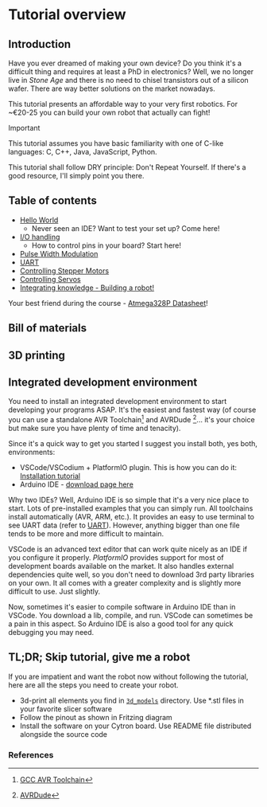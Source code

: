 # Tutorial overview

## Introduction

Have you ever dreamed of making your own device? Do you think it's a difficult thing and requires at least a PhD in electronics?
Well, we no longer live in *Stone Age* and there is no need to chisel transistors out of a silicon wafer. There are way better solutions on the market nowadays.

This tutorial presents an affordable way to your very first robotics. For ~€20-25 you can build your own robot that actually can fight! 

> [!IMPORTANT]
> This tutorial assumes you have basic familiarity with one of C-like languages: C, C++, Java, JavaScript, Python.

This tutorial shall follow DRY principle: Don't Repeat Yourself. If there's a good resource, I'll simply point you there.

## Table of contents 
* [Hello World](chapters/0_hello_world.md)
  * Never seen an IDE? Want to test your set up? Come here!
* [I/O handling](chapters/1_io_handling.md)
  *  How to control pins in your board? Start here!
* [Pulse Width Modulation](chapters/2_pwm.md)
* [UART](chapters/3_uart.md)
* [Controlling Stepper Motors](chapters/4_stepper_motor.md)
* [Controlling Servos](chapters/5_servo.md)
* [Integrating knowledge - Building a robot!](chapters/6_robot_integration.md)

Your best friend during the course - [Atmega328P Datasheet](https://ww1.microchip.com/downloads/en/DeviceDoc/Atmel-7810-Automotive-Microcontrollers-ATmega328P_Datasheet.pdf)!
## Bill of materials


## 3D printing

## Integrated development environment

You need to install an integrated development environment to start developing your programs ASAP. It's the easiest and fastest way (of course you can use a standalone AVR Toolchain[^1] and AVRDude [^2]... it's your choice but make sure you have plenty of time and tenacity).

Since it's a quick way to get you started I suggest you install both, yes both, environments:

* VSCode/VSCodium + PlatformIO plugin. This is how you can do it: [Installation tutorial](https://docs.platformio.org/en/latest/integration/ide/vscode.html#ide-vscode)
* Arduino IDE - [download page here](https://www.arduino.cc/en/software)

Why two IDEs? Well, Arduino IDE is so simple that it's a very nice place to start. Lots of pre-installed examples that you can simply run. All toolchains install automatically (AVR, ARM, etc.). It provides an easy to use terminal to see UART data (refer to [UART](chapters/3_uart.md)). However, anything bigger than one file tends to be more and more difficult to maintain. 

VSCode is an advanced text editor that can work quite nicely as an IDE if you configure it properly. *PlatformIO* provides support for most of development boards available on the market. It also handles external dependencies quite well, so you don't need to download 3rd party libraries on your own. It all comes with a greater complexity and is slightly more difficult to use. Just slightly.

Now, sometimes it's easier to compile software in Arduino IDE than in VSCode. You download a lib, compile, and run. VSCode can sometimes be a pain in this aspect. So Arduino IDE is also a good tool for any quick debugging you may need.


## TL;DR; Skip tutorial, give me a robot

If you are impatient and want the robot now without following the tutorial,
here are all the steps you need to create your robot.

* 3d-print all elements you find in [`3d_models`](/3d_models/README.md) directory. Use \*.stl files
  in your favorite slicer software
* Follow the pinout as shown in Fritzing diagram
* Install the software on your Cytron board. Use README file distributed alongside
  the source code



### References

[^1]: [GCC AVR Toolchain](https://www.microchip.com/en-us/tools-resources/develop/microchip-studio/gcc-compilers)

[^2]: [AVRDude](https://github.com/avrdudes/avrdude)

